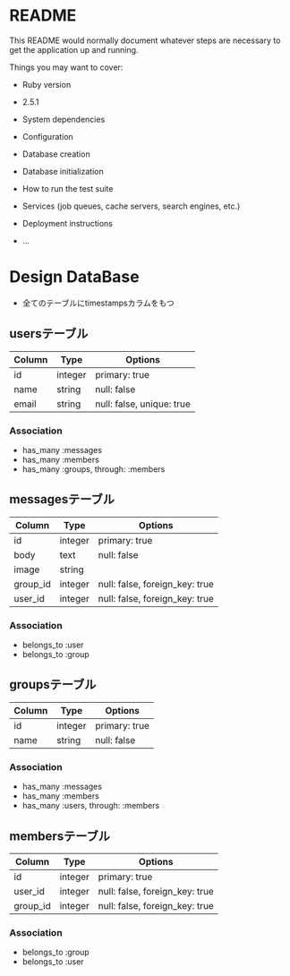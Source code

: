 # README

This README would normally document whatever steps are necessary to get the
application up and running.

Things you may want to cover:

* Ruby version
* 2.5.1

* System dependencies

* Configuration

* Database creation

* Database initialization

* How to run the test suite

* Services (job queues, cache servers, search engines, etc.)

* Deployment instructions

* ...

# Design DataBase

- 全てのテーブルにtimestampsカラムをもつ

## usersテーブル

|Column|Type|Options|
|------|----|-------|
|id|integer|primary: true|
|name|string|null: false|
|email|string|null: false, unique: true|

### Association
- has_many :messages
- has_many :members
- has_many :groups, through: :members

## messagesテーブル

|Column|Type|Options|
|------|----|-------|
|id|integer|primary: true|
|body|text|null: false|
|image|string||
|group_id|integer|null: false, foreign_key: true|
|user_id|integer|null: false, foreign_key: true|

### Association
- belongs_to :user
- belongs_to :group

## groupsテーブル

|Column|Type|Options|
|------|----|-------|
|id|integer|primary: true|
|name|string|null: false|

### Association
- has_many :messages
- has_many :members
- has_many :users, through: :members

## membersテーブル

|Column|Type|Options|
|------|----|-------|
|id|integer|primary: true|
|user_id|integer|null: false, foreign_key: true|
|group_id|integer|null: false, foreign_key: true|

### Association
- belongs_to :group
- belongs_to :user